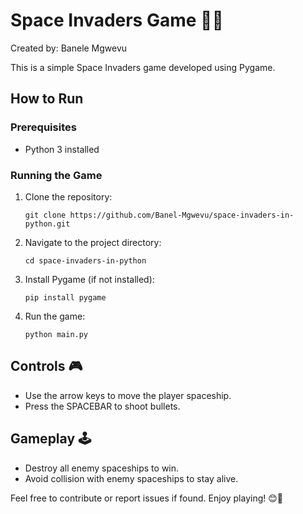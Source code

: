 # Space Invaders Game 🚀👾

Created by: Banele Mgwevu

This is a simple Space Invaders game developed using Pygame.

## How to Run

### Prerequisites
- Python 3 installed

### Running the Game
1. Clone the repository:
    ```
    git clone https://github.com/Banel-Mgwevu/space-invaders-in-python.git
    ```

2. Navigate to the project directory:
    ```
    cd space-invaders-in-python
    ```

3. Install Pygame (if not installed):
    ```
    pip install pygame
    ```

4. Run the game:
    ```
    python main.py
    ```

## Controls 🎮
- Use the arrow keys to move the player spaceship.
- Press the SPACEBAR to shoot bullets.

## Gameplay 🕹️
- Destroy all enemy spaceships to win.
- Avoid collision with enemy spaceships to stay alive.


Feel free to contribute or report issues if found. Enjoy playing! 😊🚀
